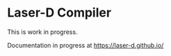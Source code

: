 Laser-D Compiler
================

This is work in progress. 

Documentation in progress at https://laser-d.github.io/
